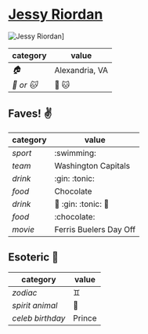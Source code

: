# [Jessy Riordan](https://github.com/JessyRiordan)

![Jessy Riordan](https://avatars3.githubusercontent.com/u/12103371?v=3&s=460)]

| category | value |
|-----------|-------|
| _:house:_ | Alexandria, VA |
| _:dog: or :cat:_ | :dog: :cat: |

## Faves! :v:
| category | value |
|----------|--------|
| _sport_  | :swimming: |
| _team_   | Washington Capitals |
| _drink_  | :gin: :tonic: |
| _food_   | Chocolate |
| _drink_  | :beer: :gin: :tonic: :wine_glass: |
| _food_   |:chocolate: |
| _movie_  | Ferris Buelers Day Off |

## Esoteric :crystal_ball:

| category | value |
|----------|-------|
| _zodiac_ | :gemini: |
| _spirit animal_ | :tiger:  |
| _celeb birthday_ | Prince |

